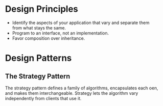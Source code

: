 # Design Principles
- Identify the aspects of your application that vary and separate them from what stays the same. 
- Program to an interface, not an implementation.
- Favor composition over inheritance. 

# Design Patterns
## The Strategy Pattern
The strategy pattern defines a family of algorithms, encapsulates each oen, and makes them interchangeable. Strategy lets the algorithm vary independently from clients that use it. 